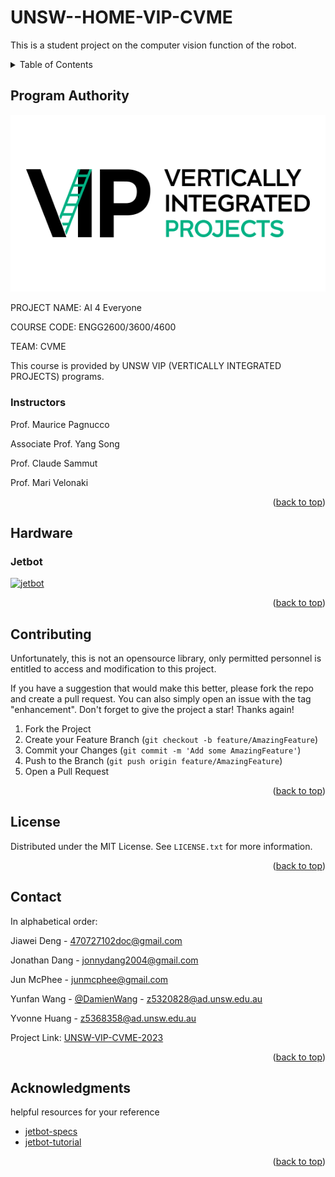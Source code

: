 # UNSW--HOME-VIP-CVME
This is a student project on the computer vision function of the robot.

<!-- TABLE OF CONTENTS -->
<details>
  <summary>Table of Contents</summary>
  <ol>
    <li>
      <a href="#program-authority">Program Authority</a>
      <ul>
        <li><a href="#instructors">Instructors</a></li>
      </ul>
    </li>
    <li>
      <a href="#hardware">Hardware</a>
      <ul>
        <li><a href="#jetbot">Jetbot</a></li>
      </ul>
    </li>
    <li><a href="#contributing">Contributing</a></li>
    <li><a href="#license">License</a></li>
    <li><a href="#contact">Contact</a></li>
    <li><a href="#acknowledgments">Acknowledgments</a></li>
  </ol>
</details>

<!-- PROGRAM AUTHORITY -->
## Program Authority

[![logo][vip-logo]](https://www.challeng.unsw.edu.au/challeng-projects/ai-4-everyone)

PROJECT NAME:  AI 4 Everyone

COURSE CODE:   ENGG2600/3600/4600

TEAM:          CVME

This course is provided by UNSW VIP (VERTICALLY INTEGRATED PROJECTS) programs.

### Instructors
Prof. Maurice Pagnucco

Associate Prof. Yang Song

Prof. Claude Sammut

Prof. Mari Velonaki


<p align="right">(<a href="#readme-top">back to top</a>)</p>



<!-- HARDWARE -->
## Hardware

### Jetbot
[![jetbot][jetbot-figure]](https://github.com/NVIDIA-AI-IOT/jetbot/tree/master)


<p align="right">(<a href="#readme-top">back to top</a>)</p>

<!-- CONTRIBUTING -->
## Contributing

Unfortunately, this is not an opensource library, only permitted personnel is entitled to access and modification to this project.

If you have a suggestion that would make this better, please fork the repo and create a pull request. You can also simply open an issue with the tag "enhancement".
Don't forget to give the project a star! Thanks again!

1. Fork the Project
2. Create your Feature Branch (`git checkout -b feature/AmazingFeature`)
3. Commit your Changes (`git commit -m 'Add some AmazingFeature'`)
4. Push to the Branch (`git push origin feature/AmazingFeature`)
5. Open a Pull Request

<p align="right">(<a href="#readme-top">back to top</a>)</p>



<!-- LICENSE -->
## License

Distributed under the MIT License. See `LICENSE.txt` for more information.

<p align="right">(<a href="#readme-top">back to top</a>)</p>



<!-- CONTACT -->
## Contact
In alphabetical order:

Jiawei Deng   - 470727102doc@gmail.com

Jonathan Dang - jonnydang2004@gmail.com

Jun McPhee    - junmcphee@gmail.com

Yunfan Wang   - [@DamienWang](https://hcibodi.org/1144-2/) - z5320828@ad.unsw.edu.au

Yvonne Huang  - z5368358@ad.unsw.edu.au

Project Link: [UNSW-VIP-CVME-2023](https://github.com/Fociire/UNSW--HOME-VIP-CVME)

<p align="right">(<a href="#readme-top">back to top</a>)</p>



<!-- ACKNOWLEDGMENTS -->
## Acknowledgments

helpful resources for your reference
* [jetbot-specs](https://jetbot.org/master/hardware_setup.html)
* [jetbot-tutorial](https://github.com/NVIDIA-AI-IOT/jetbot)


<p align="right">(<a href="#readme-top">back to top</a>)</p>



[jetbot-figure]: https://raw.githubusercontent.com/wiki/NVIDIA-AI-IOT/jetbot/images/jetson-jetbot-illustration_1600x1260.png
[vip-logo]: images/vip-logo.png
   
